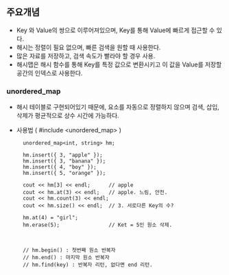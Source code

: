 
## 주요개념

- Key 와 Value의 쌍으로 이루어져있으며, Key를 통해 Value에 빠르게 접근할 수 있다.
- 해시는 정렬이 필요 없으며, 빠른 검색을 원할 때 사용한다.
- 많은 자료를 저장하고, 검색 속도가 빨라야 할 경우 사용.
- 해시맵은 해시 함수를 통해 Key를 특정 값으로 변환시키고 이 값을 Value를 저장할 공간의 인덱스로 사용한다.


### unordered_map

- 해시 테이블로 구현되어있기 때문에, 요소를 자동으로 정렬하지 않으며 검색, 삽입, 삭제가 평균적으로 상수 시간에 가능하다.

- 사용법   ( #include <unordered_map> )

        unordered_map<int, string> hm;

        hm.insert({ 3, "apple" });
        hm.insert({ 3, "banana" });
        hm.insert({ 4, "boy" });
        hm.insert({ 5, "orange" });

        cout << hm[3] << endl;      // apple
        cout << hm.at(3) << endl;   // apple. 느림, 안전.
        cout << hm.count(3) << endl;
        cout << hm.size() << endl;  // 3. 서로다른 Key의 수?

        hm.at(4) = "girl";
        hm.erase(5);                // Ket = 5인 원소 삭제.



        // hm.begin() : 첫번째 원소 반복자
        // hm.end() : 마지막 원소 반복자
        // hm.find(key) : 반복자 리턴, 없다면 end 리턴.
